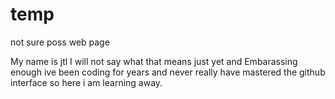 # temp
not sure poss web page

My name is jtl I will not say what that means just yet and Embarassing enough ive been coding for years and never really have mastered the github interface so here i am learning away.

